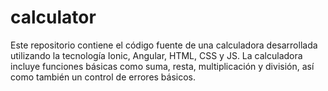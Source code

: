 # calculator
Este repositorio contiene el código fuente de una calculadora desarrollada utilizando la tecnología Ionic, Angular, HTML, CSS y JS. La calculadora incluye funciones básicas como suma, resta, multiplicación y división, así como también un control de errores básicos.

